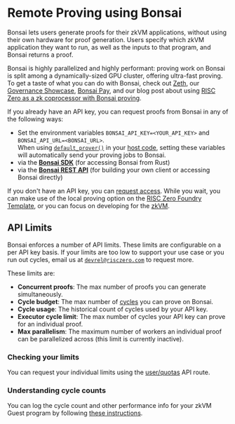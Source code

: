 # Remote Proving using Bonsai

Bonsai lets users generate proofs for their zkVM applications, without using their own hardware for proof generation.
Users specify which zkVM application they want to run, as well as the inputs to that program, and Bonsai returns a proof.

Bonsai is highly parallelized and highly performant: proving work on Bonsai is split among a dynamically-sized GPU cluster, offering ultra-fast proving.
To get a taste of what you can do with Bonsai, check out [Zeth][external-zeth], our [Governance Showcase][external-governance-showcase], [Bonsai Pay][external-bonsai-pay], and our blog post about using [RISC Zero as a zk coprocessor with Bonsai proving][external-zkcoprocessor].

If you already have an API key, you can request proofs from Bonsai in any of the following ways:

- Set the environment variables `BONSAI_API_KEY=<YOUR_API_KEY>` and `BONSAI_API_URL=<BONSAI_URL>`.
  <br/>
  When using [`default_prover()`][external-default-prover-fn] in your [host code][docs-host-code], setting these variables will automatically send your proving jobs to Bonsai.
- via the **[Bonsai SDK][external-bonsai-sdk]** (for accessing Bonsai from Rust)
- via the **[Bonsai REST API][external-bonsai-rest-api]** (for building your own client or accessing Bonsai directly)

If you don't have an API key, you can [request access][external-bonsai-apply].
While you wait, you can make use of the local proving option on the [RISC Zero Foundry Template][external-foundry-template], or you can focus on developing for the [zkVM][docs-zkvm].

## API Limits

Bonsai enforces a number of API limits. These limits are configurable on a per API key basis. If your limits are too low to support your use case or you run out cycles, email us at [`devrel@risczero.com`][email-devrel] to request more.

These limits are:

- **Concurrent proofs**: The max number of proofs you can generate simultaneously.
- **Cycle budget**: The max number of [cycles][term-cycles] you can prove on Bonsai.
- **Cycle usage**: The historical count of cycles used by your API key.
- **Executor cycle limit**: The max number of cycles your API key can prove for an individual proof.
- **Max parallelism**: The maximum number of workers an individual proof can be parallelized across (this limit is currently inactive).

### Checking your limits

You can request your individual limits using the [user/quotas][external-api-user-quotas] API route.

### Understanding cycle counts

You can log the cycle count and other performance info for your zkVM Guest program by following [these instructions][docs-executor-statistics].

[docs-executor-statistics]: ../zkvm/quickstart.md#executor-statistics
[docs-host-code]: ../zkvm/host-code-101.md#a-very-simple-host
[docs-zkVM]: ../zkvm/zkvm-overview.md
[email-devrel]: mailto:devrel@risczero.com
[external-api-user-quotas]: https://api.bonsai.xyz/swagger-ui#/user/route_user_quota
[external-bonsai-apply]: https://bonsai.xyz/apply
[external-bonsai-pay]: https://www.risczero.com/blog/bonsai-pay
[external-bonsai-rest-api]: https://api.bonsai.xyz/swagger-ui
[external-bonsai-sdk]: https://crates.io/crates/bonsai-sdk
[external-default-prover-fn]: https://docs.rs/risc0-zkvm/latest/risc0_zkvm/fn.default_prover.html
[external-foundry-template]: https://github.com/risc0/risc0-foundry-template/blob/main/README.md
[external-governance-showcase]: https://github.com/risc0/risc0/tree/release-0.20/bonsai/examples/governance#readme
[external-zeth]: https://www.risczero.com/blog/zeth-release
[external-zkcoprocessor]: https://www.risczero.com/blog/a-guide-to-zk-coprocessors-for-scalability
[term-cycles]: /terminology#clock-cycles
